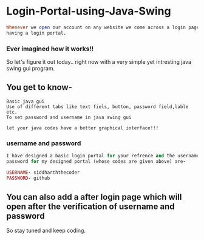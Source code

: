 # Login-Portal-using-Java-Swing
```ruby
Whenever we open our account on any website we come across a login page
having a login portal. 
```
### Ever imagined how it works!!
So let's figure it out today.. right now with a very simple yet intresting 
java swing gui program.

## You get to know-
```
Basic java gui 
Use of different tabs like text fiels, button, password field,lable etc.
To set password and username in java swing gui

let your java codes have a better graphical interface!!!
```
### username and password 
```ruby
I have designed a basic login portal for your refrence and the username and
password for my designed portal (whose codes are given above) are-

USERNAME- siddharththecoder
PASSWORD- github
```
## You can also add a after login page which will open after the verification of username and password

So stay tuned and keep coding.
